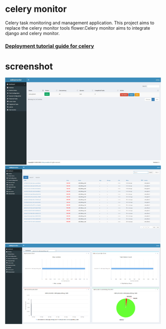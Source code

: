 # celery monitor

Celery task monitoring and management application. This project aims to replace the celery monitor tools flower.Celery monitor aims to integrate django and celery monitor.
### [Deployment tutorial guide for celery](./doc/Deploymentguide.md)
# screenshot
![worker index](./doc/images/index.jpg  "worker index")
![worker monitor chart](./doc/images/taskstatehistory.png  "task state history log")
![worker monitor chart](./doc/images/chart.png  "task state log monitor chart")